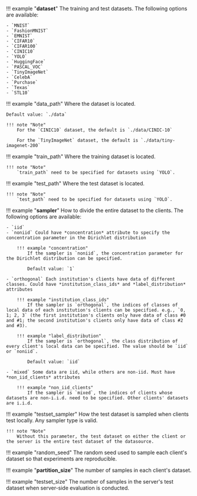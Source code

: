!!! example "**dataset**"
    The training and test datasets. The following options are available:

    - `MNIST`
    - `FashionMNIST`
    - `EMNIST`
    - `CIFAR10`
    - `CIFAR100`
    - `CINIC10`
    - `YOLO`
    - `HuggingFace`
    - `PASCAL_VOC`
    - `TinyImageNet`
    - `CelebA`
    - `Purchase`
    - `Texas`
    - `STL10`

!!! example "data_path"
    Where the dataset is located.

    Default value: `./data`

    !!! note "Note"
        For the `CINIC10` dataset, the default is `./data/CINIC-10`

        For the `TinyImageNet` dataset, the default is `./data/tiny-imagenet-200`

!!! example "train_path"
    Where the training dataset is located.

    !!! note "Note"
        `train_path` need to be specified for datasets using `YOLO`.

!!! example "test_path"
    Where the test dataset is located.

    !!! note "Note"
        `test_path` need to be specified for datasets using `YOLO`.

!!! example "**sampler**"
    How to divide the entire dataset to the clients. The following options are available:

    - `iid`
    - `noniid` Could have *concentration* attribute to specify the concentration parameter in the Dirichlet distribution

        !!! example "concentration"
            If the sampler is `noniid`, the concentration parameter for the Dirichlet distribution can be specified.

            Default value: `1`

    - `orthogonal` Each institution's clients have data of different classes. Could have *institution_class_ids* and *label_distribution* attributes

        !!! example "institution_class_ids"
            If the sampler is `orthogonal`, the indices of classes of local data of each institution's clients can be specified. e.g., `0, 1; 2, 3` (the first institution's clients only have data of class #0 and #1; the second institution's clients only have data of class #2 and #3).

        !!! example "label_distribution"
            If the sampler is `orthogonal`, the class distribution of every client's local data can be specified. The value should be `iid` or `noniid`.

            Default value: `iid`

    - `mixed` Some data are iid, while others are non-iid. Must have *non_iid_clients* attributes

        !!! example "non_iid_clients"
            If the sampler is `mixed`, the indices of clients whose datasets are non-i.i.d. need to be specified. Other clients' datasets are i.i.d.

!!! example "testset_sampler"
    How the test dataset is sampled when clients test locally. Any sampler type is valid.

    !!! note "Note"
        Without this parameter, the test dataset on either the client or the server is the entire test dataset of the datasource.

!!! example "random_seed"
    The random seed used to sample each client's dataset so that experiments are reproducible.

!!! example "**partition_size**"
    The number of samples in each client's dataset.

!!! example "testset_size"
    The number of samples in the server's test dataset when server-side evaluation is conducted.
